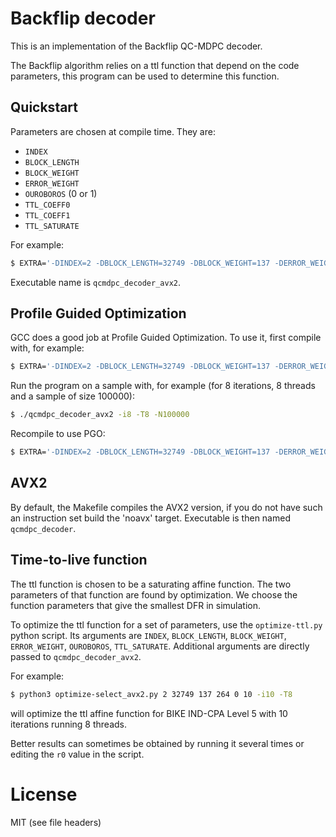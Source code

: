 # Backflip decoder

This is an implementation of the Backflip QC-MDPC decoder.

The Backflip algorithm relies on a ttl function that depend on the code
parameters, this program can be used to determine this function.


## Quickstart

Parameters are chosen at compile time. They are:
- `INDEX`
- `BLOCK_LENGTH`
- `BLOCK_WEIGHT`
- `ERROR_WEIGHT`
- `OUROBOROS` (0 or 1)
- `TTL_COEFF0`
- `TTL_COEFF1`
- `TTL_SATURATE`

For example:
```sh
$ EXTRA='-DINDEX=2 -DBLOCK_LENGTH=32749 -DBLOCK_WEIGHT=137 -DERROR_WEIGHT=264 -DOUROBOROS=0 -DTTL_COEFF0=0.435000 -DTTL_COEFF1=1.150000 -DTTL_SATURATE=5' make -B
```

Executable name is `qcmdpc_decoder_avx2`.


## Profile Guided Optimization

GCC does a good job at Profile Guided Optimization.
To use it, first compile with, for example:
```sh
$ EXTRA='-DINDEX=2 -DBLOCK_LENGTH=32749 -DBLOCK_WEIGHT=137 -DERROR_WEIGHT=264 -DOUROBOROS=0 -DTTL_COEFF0=0.435000 -DTTL_COEFF1=1.150000 -DTTL_SATURATE=5' make -B PROFGEN=1
```

Run the program on a sample with, for example (for 8 iterations, 8 threads and
a sample of size 100000):
```sh
$ ./qcmdpc_decoder_avx2 -i8 -T8 -N100000
```

Recompile to use PGO:
```sh
$ EXTRA='-DINDEX=2 -DBLOCK_LENGTH=32749 -DBLOCK_WEIGHT=137 -DERROR_WEIGHT=264 -DOUROBOROS=0 -DTTL_COEFF0=0.435000 -DTTL_COEFF1=1.150000 -DTTL_SATURATE=5' make -B PROFUSE=1
```

## AVX2

By default, the Makefile compiles the AVX2 version, if you do not have such an
instruction set build the 'noavx' target. Executable is then named
`qcmdpc_decoder`.


## Time-to-live function

The ttl function is chosen to be a saturating affine function.
The two parameters of that function are found by optimization.
We choose the function parameters that give the smallest DFR in simulation.

To optimize the ttl function for a set of parameters, use the `optimize-ttl.py`
python script. Its arguments are
`INDEX`, `BLOCK_LENGTH`, `BLOCK_WEIGHT`, `ERROR_WEIGHT`, `OUROBOROS`, `TTL_SATURATE`.
Additional arguments are directly passed to `qcmdpc_decoder_avx2`.

For example:
```sh
$ python3 optimize-select_avx2.py 2 32749 137 264 0 10 -i10 -T8
```
will optimize the ttl affine function for BIKE IND-CPA Level 5 with 10
iterations running 8 threads.

Better results can sometimes be obtained by running it several times or editing
the `r0` value in the script.


# License

MIT (see file headers)
